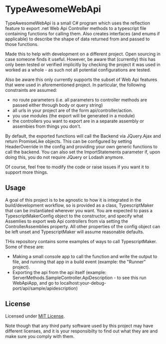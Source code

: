 TypeAwesomeWebApi
=================

TypeAwesomeWebApi is a small C# program which uses the reflection feature to export .net Web Api Controller methods to a typescript file containing functions for calling them.
Also creates interfaces (and enums if applicable) to describe the shape of data returned from and passed to those functions.

Made this to help with development on a different project. Open sourcing in case someone finds it useful. However, be aware that (currently) this has only 
been tested or verified implicitly by checking the project it was used in worked as a whole - as such not all potential configurations are tested.

Also be aware this only currently supports the subset of Web Api features that were used in aforementioned project. In particular, the following constraints are assumed:
* no route parameters (i.e. all parameters to controller methods are passed either through body or query string)
* all urls in your project are of the form api/controller/action.
* you use modules (the export will be generated in a module)
* the controllers you want to export are in a separate assembly or assembies from things you don't.

By default, the exported functions will call the Backend via JQuery.Ajax and return PromiseLike objects. This can be configured by setting HeaderOverride in the config and providing your
own generic functions to call the backend. You can also set the ImportStatements parameter if, upon doing this, you do not require JQuery or Lodash anymore. 

Of course, feel free to modify the code or raise issues if you want it to support more things.

## Usage

A goal of this project is to be agnostic to how it is integrated in the build/development workflow, so is provided as a class, TypescriptMaker that 
can be instantiated wherever you want. You are expected to pass a TypescriptMakerConfig object to the constructor, and specify what Assemlies to export web Api controllers from
via setting the ControllerAssemblies property. All other properties of the config object can be left unset and TypescriptMaker will assume reasonable defaults.

THis repository contains some examples of ways to call TypescriptMaker. Some of these are:

* Making a small console app to call the function and write the output to file, and running that app in a build event (example: the "Runner" project).
* Exporting the api from the api itself (example: ServerMethods.SampleController.ApiDescription - to see this run WebApiApp, and go to localhost:your-debug-port/api/sample/apidescription) 

## License

Licensed under [MIT License](https://opensource.org/licenses/MIT).

Note though that any third party software used by this project may have different licenses, and it is your responsibilty to find out what they are and make sure you comply with them.